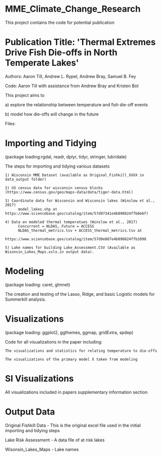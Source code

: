 # MME_Climate_Change_Research

This project contains the code for potential publication

# Publication Title: 'Thermal Extremes Drive Fish Die-offs in North Temperate Lakes'

  Authors: Aaron Till, Andrew L. Rypel, Andrew Bray, Samuel B. Fey
  
  Code: Aaron Till with assistance from Andrew Bray and Kristen Bot
  
This project aims to 
  
  a) explore the relationship between temperature and fish die-off events 
  
  b) model how die-offs will change in the future

Files:

# Importing and Tidying 
(package loading:rgdal, readr, dplyr, tidyr, stringer, lubridate)

  The steps for importing and tidying various datasets
    
    1) Wisconsin MME Dataset (available as Original_Fishkill_XXXX in data_output folder)
    
    2) US census data for wisconsin census blocks (https://www.census.gov/geo/maps-data/data/tiger-data.html)
    
    3) Coordinate data for Wisconsin and Wisconsin lakes (Winslow et al., 2017)
          model_lakes.shp at https://www.sciencebase.gov/catalog/item/57d97341e4b090824ffb0e6f)
    
    4) Data on modeled thermal temperatues (Winslow et al., 2017)  
          Concurrent = NLDAS, Future = ACCESS
          NLDAS_thermal_metrics.tsv + ACCESS_thermal_metrics.tsv at                                   
          https://www.sciencebase.gov/catalog/item/57d9e887e4b090824ffb1098 
    
    5) Lake names for building Lake_Assessment.CSV (Available as Wisonsin_Lakes_Maps.xslx.in output data). 
    
# Modeling 
(package loading: caret, glmnet)

  The creation and testing of the Lasso, Ridge, and basic Logistic models for Summerkill analysis. 
  
# Visualizations 
(package loading: ggplot2, ggthemes, ggmap, gridExtra, spdep)

  Code for all visualizations in the paper including:
    
    The visualizations and statistics for relating temperature to die-offs
    
    The visualizations of the primary model X taken from modeling
    
# SI Visualizations
  All visualizations included in papers supplementary information section
  

  
# Output Data

  Original Fishkill Data - This is the original excel file used in the initial importing and tidying steps
  
  Lake Risk Assessment - A data file of at risk lakes
  
  Wisonsin_Lakes_Maps - Lake names
  
 
    
